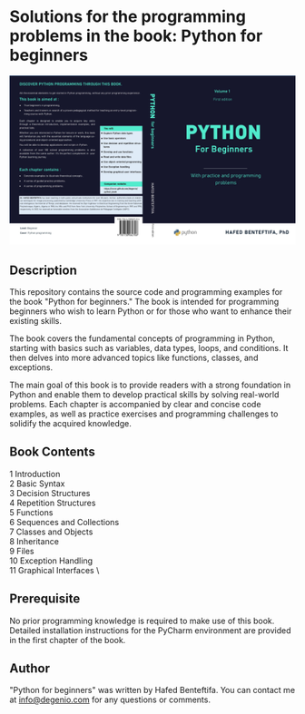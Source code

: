 # Solutions for the programming problems in the book: Python for beginners

![Couverture du livre](cover/cover_livre_python.jpg)

## Description

This repository contains the source code and programming examples for the book "Python for beginners." The book is intended for programming beginners who wish to learn Python or for those who want to enhance their existing skills.

The book covers the fundamental concepts of programming in Python, starting with basics such as variables, data types, loops, and conditions. It then delves into more advanced topics like functions, classes, and exceptions.

The main goal of this book is to provide readers with a strong foundation in Python and enable them to develop practical skills by solving real-world problems. Each chapter is accompanied by clear and concise code examples, as well as practice exercises and programming challenges to solidify the acquired knowledge.

## Book Contents

1 Introduction\
2 Basic Syntax\
3 Decision Structures\
4 Repetition Structures\
5 Functions\
6 Sequences and Collections\
7 Classes and Objects\
8 Inheritance\
9 Files\
10 Exception Handling\
11 Graphical Interfaces \ 
 

## Prerequisite

No prior programming knowledge is required to make use of this book. Detailed installation instructions for the PyCharm environment are provided in the first chapter of the book.

## Author

"Python for beginners" was written by Hafed Benteftifa. You can contact me at info@degenio.com for any questions or comments.






